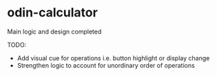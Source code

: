 # odin-calculator

Main logic and design completed

TODO:
- Add visual cue for operations i.e. button highlight or display change
- Strengthen logic to account for unordinary order of operations
